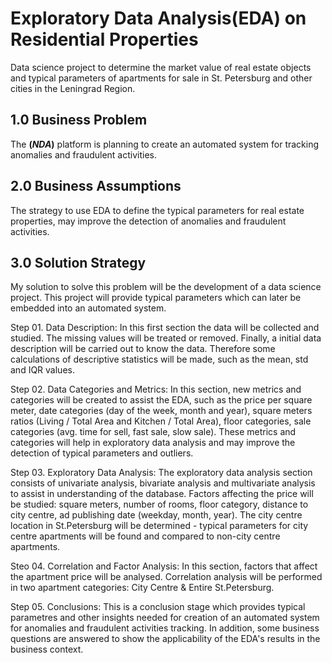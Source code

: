 # Exploratory Data Analysis(EDA) on Residential Properties

Data science project to determine the market value of real estate objects and typical parameters of apartments for sale in St. Petersburg and other cities in the Leningrad Region.

## 1.0 Business Problem

The **(*NDA*)** platform is planning to create an automated system for tracking anomalies and fraudulent activities. 

## 2.0 Business Assumptions
The strategy to use EDA to define the typical parameters for real estate properties, may improve the detection of anomalies and fraudulent activities.

## 3.0 Solution Strategy

My solution to solve this problem will be the development of a data science project. This project will provide typical parameters which can later be embedded into an automated system.

Step 01. Data Description: In this first section the data will be collected and studied. The missing values will be treated or removed. Finally, a initial data description will be carried out to know the data. Therefore some calculations of descriptive statistics will be made, such as the mean, std and IQR values.

Step 02. Data Categories and Metrics: In this section, new metrics and categories will be created to assist the EDA, such as the price per square meter, date categories (day of the week, month and year), square meters ratios (Living / Total Area and Kitchen / Total Area), floor categories, sale categories (avg. time for sell, fast sale, slow sale). These metrics and categories will help in exploratory data analysis and may improve the detection of typical parameters and outliers.

Step 03. Exploratory Data Analysis: The exploratory data analysis section consists of univariate analysis, bivariate analysis and multivariate analysis to assist in understanding of the database. Factors affecting the price will be studied: square meters, number of rooms, floor category, distance to city centre, ad publishing date (weekday, month, year). The city centre location in St.Petersburg will be determined - typical parameters for city centre apartments will be found and compared to non-city centre apartments. 

Steo 04. Correlation and Factor Analysis: In this section, factors that affect the apartment price will be analysed. Correlation analysis will be performed in two apartment categories: City Centre & Entire St.Petersburg.

Step 05. Conclusions: This is a conclusion stage which provides typical parametres and other insights needed for creation of an automated system for anomalies and fraudulent activities tracking. In addition, some business questions are answered to show the applicability of the EDA's results in the business context.

